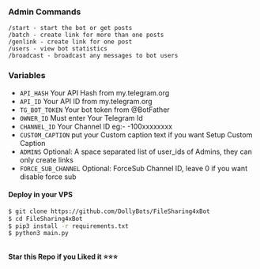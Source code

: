 ### Admin Commands

```
/start - start the bot or get posts
/batch - create link for more than one posts
/genlink - create link for one post
/users - view bot statistics
/broadcast - broadcast any messages to bot users
```
### Variables

* `API_HASH` Your API Hash from my.telegram.org
* `API_ID` Your API ID from my.telegram.org
* `TG_BOT_TOKEN` Your bot token from @BotFather
* `OWNER_ID` Must enter Your Telegram Id
* `CHANNEL_ID` Your Channel ID eg:- -100xxxxxxxx
* `CUSTOM_CAPTION` put your Custom caption text if you want Setup Custom Caption
* `ADMINS` Optional: A space separated list of user_ids of Admins, they can only create links
* `FORCE_SUB_CHANNEL` Optional: ForceSub Channel ID, leave 0 if you want disable force sub


#### Deploy in your VPS
````bash
$ git clone https://github.com/DollyBots/FileSharing4xBot
$ cd FileSharing4xBot
$ pip3 install -r requirements.txt
$ python3 main.py
````


##

   **Star this Repo if you Liked it ⭐⭐⭐**